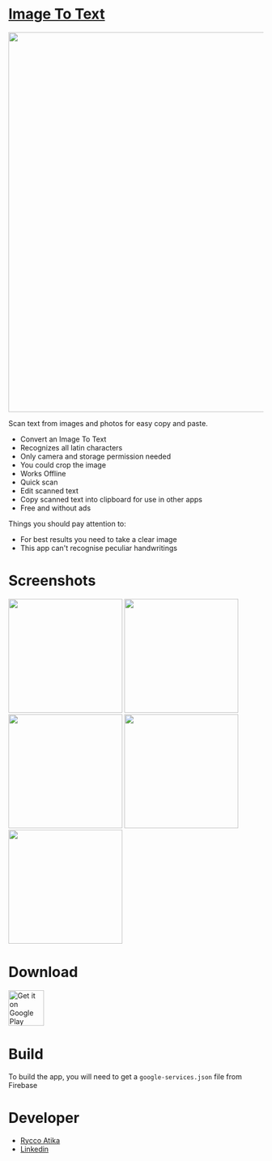 # [Image To Text](https://play.google.com/store/apps/details?id=com.ryccoatika.imagetotext)

<img src="https://raw.githubusercontent.com/ryccoatika/Image-To-Text/master/design/banner.png" width="750">

Scan text from images and photos for easy copy and paste.

* Convert an Image To Text
* Recognizes all latin characters
* Only camera and storage permission needed
* You could crop the image
* Works Offline
* Quick scan
* Edit scanned text
* Copy scanned text into clipboard for use in other apps
* Free and without ads

Things you should pay attention to:

* For best results you need to take a clear image
* This app can't recognise peculiar handwritings

# Screenshots

<img src="https://raw.githubusercontent.com/ryccoatika/Image-To-Text/master/design/screenshot_1.jpg" width="225"> <img src="https://raw.githubusercontent.com/ryccoatika/Image-To-Text/master/design/screenshot_2.jpg" width="225"> <img src="https://raw.githubusercontent.com/ryccoatika/Image-To-Text/master/design/screenshot_3.jpg" width="225"> <img src="https://raw.githubusercontent.com/ryccoatika/Image-To-Text/master/design/screenshot_4.jpg" width="225"> <img src="https://raw.githubusercontent.com/ryccoatika/Image-To-Text/master/design/screenshot_5.jpg" width="225">

# Download

<a href="https://play.google.com/store/apps/details?id=com.ryccoatika.imagetotext" target="_blank">
<img src="https://play.google.com/intl/en_us/badges/images/generic/en-play-badge.png" alt="Get it on Google Play" height="70"/></a>

# Build

To build the app, you will need to get a `google-services.json` file from Firebase

# Developer

* [Rycco Atika](https://ryccoatika.github.io)
* [Linkedin](https://www.linkedin.com/in/ryccoatika)
